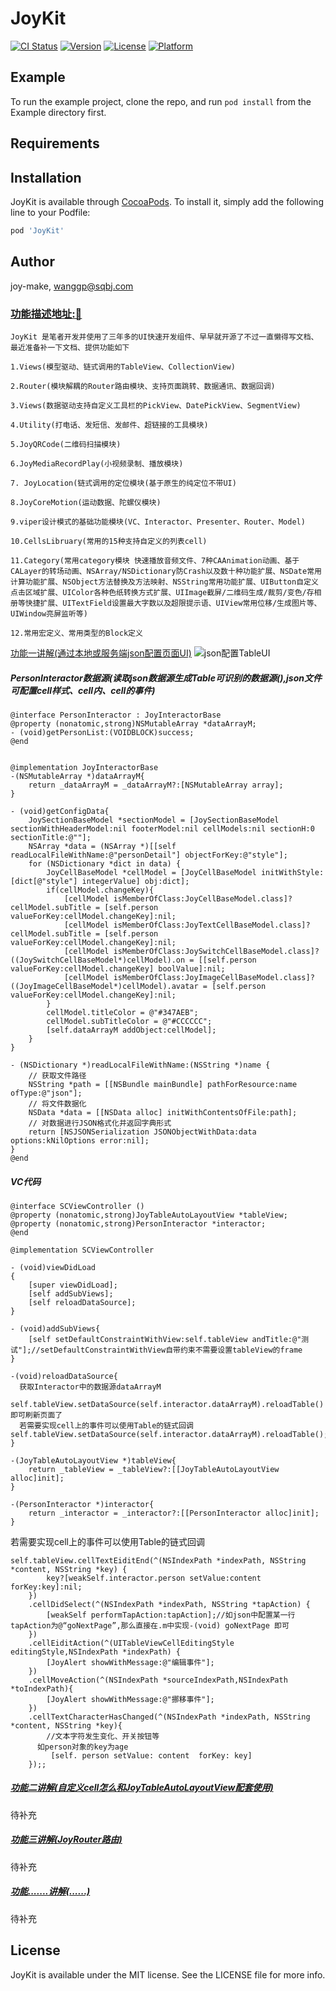 # JoyKit

[![CI Status](http://img.shields.io/travis/joy-make/JoyKit.svg?style=flat)](https://travis-ci.org/joy-make/JoyKit)
[![Version](https://img.shields.io/cocoapods/v/JoyKit.svg?style=flat)](http://cocoapods.org/pods/JoyKit)
[![License](https://img.shields.io/cocoapods/l/JoyKit.svg?style=flat)](http://cocoapods.org/pods/JoyKit)
[![Platform](https://img.shields.io/cocoapods/p/JoyKit.svg?style=flat)](http://cocoapods.org/pods/JoyKit)

## Example

To run the example project, clone the repo, and run `pod install` from the Example directory first.

## Requirements

## Installation

JoyKit is available through [CocoaPods](http://cocoapods.org). To install
it, simply add the following line to your Podfile:

```ruby
pod 'JoyKit'
```

## Author

joy-make, wanggp@sqbj.com
### [功能描述地址:🦆](https://www.jianshu.com/p/7bd5e43c50b3)
```
JoyKit 是笔者开发并使用了三年多的UI快速开发组件、早早就开源了不过一直懒得写文档、最近准备补一下文档、提供功能如下
```
```
1.Views(模型驱动、链式调用的TableView、CollectionView)
```
```
2.Router(模块解耦的Router路由模块、支持页面跳转、数据通讯、数据回调)
```
```
3.Views(数据驱动支持自定义工具栏的PickView、DatePickView、SegmentView)
```
```
4.Utility(打电话、发短信、发邮件、超链接的工具模块)
```
```
5.JoyQRCode(二维码扫描模块)
```
```
6.JoyMediaRecordPlay(小视频录制、播放模块)
```
```
7. JoyLocation(链式调用的定位模块(基于原生的纯定位不带UI)
```
```
8.JoyCoreMotion(运动数据、陀螺仪模块)
```
```
9.viper设计模式的基础功能模块(VC、Interactor、Presenter、Router、Model)
```
```
10.CellsLibruary(常用的15种支持自定义的列表cell)
```
```
11.Category(常用category模块 快速播放音频文件、7种CAAnimation动画、基于CALayer的转场动画、NSArray/NSDictionary防Crash以及数十种功能扩展、NSDate常用计算功能扩展、NSObject方法替换及方法映射、NSString常用功能扩展、UIButton自定义点击区域扩展、UIColor各种色纸转换方式扩展、UIImage截屏/二维码生成/裁剪/变色/存相册等快捷扩展、UITextField设置最大字数以及超限提示语、UIView常用位移/生成图片等、UIWindow亮屏监听等)
```
```
12.常用宏定义、常用类型的Block定义
```
[功能一讲解(通过本地或服务端json配置页面UI)]()
![json配置TableUI](https://upload-images.jianshu.io/upload_images/1488115-55b7a60c0bc42901.png?imageMogr2/auto-orient/strip%7CimageView2/2/w/300)

##### PersonInteractor数据源(读取json数据源生成Table可识别的数据源(),json文件可配置cell样式、cell内、cell的事件)

```
@interface PersonInteractor : JoyInteractorBase
@property (nonatomic,strong)NSMutableArray *dataArrayM;
- (void)getPersonList:(VOIDBLOCK)success;
@end
```
```

@implementation JoyInteractorBase
-(NSMutableArray *)dataArrayM{
    return _dataArrayM = _dataArrayM?:[NSMutableArray array];
}
```
```
- (void)getConfigData{
    JoySectionBaseModel *sectionModel = [JoySectionBaseModel sectionWithHeaderModel:nil footerModel:nil cellModels:nil sectionH:0 sectionTitle:@""];
    NSArray *data = (NSArray *)[[self readLocalFileWithName:@"personDetail"] objectForKey:@"style"];
    for (NSDictionary *dict in data) {
        JoyCellBaseModel *cellModel = [JoyCellBaseModel initWithStyle:[dict[@"style"] integerValue] obj:dict];
        if(cellModel.changeKey){
            [cellModel isMemberOfClass:JoyCellBaseModel.class]? cellModel.subTitle = [self.person valueForKey:cellModel.changeKey]:nil;
            [cellModel isMemberOfClass:JoyTextCellBaseModel.class]? cellModel.subTitle = [self.person valueForKey:cellModel.changeKey]:nil;
            [cellModel isMemberOfClass:JoySwitchCellBaseModel.class]?((JoySwitchCellBaseModel*)cellModel).on = [[self.person valueForKey:cellModel.changeKey] boolValue]:nil;
            [cellModel isMemberOfClass:JoyImageCellBaseModel.class]?((JoyImageCellBaseModel*)cellModel).avatar = [self.person valueForKey:cellModel.changeKey]:nil;
        }
        cellModel.titleColor = @"#347AEB";
        cellModel.subTitleColor = @"#CCCCCC";
        [self.dataArrayM addObject:cellModel];
    }
}
```
```
- (NSDictionary *)readLocalFileWithName:(NSString *)name {
    // 获取文件路径
    NSString *path = [[NSBundle mainBundle] pathForResource:name ofType:@"json"];
    // 将文件数据化
    NSData *data = [[NSData alloc] initWithContentsOfFile:path];
    // 对数据进行JSON格式化并返回字典形式
    return [NSJSONSerialization JSONObjectWithData:data options:kNilOptions error:nil];
}
@end

```

##### VC代码
```
@interface SCViewController ()
@property (nonatomic,strong)JoyTableAutoLayoutView *tableView;
@property (nonatomic,strong)PersonInteractor *interactor;
@end
```
```
@implementation SCViewController

- (void)viewDidLoad
{
    [super viewDidLoad];
    [self addSubViews];
    [self reloadDataSource];
}

- (void)addSubViews{
    [self setDefaultConstraintWithView:self.tableView andTitle:@"测试"];//setDefaultConstraintWithView自带约束不需要设置tableView的frame
}
```
```
-(void)reloadDataSource{
  获取Interactor中的数据源dataArrayM
  self.tableView.setDataSource(self.interactor.dataArrayM).reloadTable()即可刷新页面了
  若需要实现cell上的事件可以使用Table的链式回调self.tableView.setDataSource(self.interactor.dataArrayM).reloadTable();
}
```
```
-(JoyTableAutoLayoutView *)tableView{
    return _tableView = _tableView?:[[JoyTableAutoLayoutView alloc]init];
}
```
```
-(PersonInteractor *)interactor{
    return _interactor = _interactor?:[[PersonInteractor alloc]init];
}
```

  若需要实现cell上的事件可以使用Table的链式回调
```
self.tableView.cellTextEiditEnd(^(NSIndexPath *indexPath, NSString *content, NSString *key) {
        key?[weakSelf.interactor.person setValue:content forKey:key]:nil;
    })
    .cellDidSelect(^(NSIndexPath *indexPath, NSString *tapAction) {
        [weakSelf performTapAction:tapAction];//如json中配置某一行tapAction为@“goNextPage”,那么直接在.m中实现-(void) goNextPage 即可
    })
    .cellEiditAction(^(UITableViewCellEditingStyle editingStyle,NSIndexPath *indexPath) {
        [JoyAlert showWithMessage:@"编辑事件"];
    })
    .cellMoveAction(^(NSIndexPath *sourceIndexPath,NSIndexPath *toIndexPath){
        [JoyAlert showWithMessage:@"挪移事件"];
    })
    .cellTextCharacterHasChanged(^(NSIndexPath *indexPath, NSString *content, NSString *key){
        //文本字符发生变化、开关按钮等
      如person对象的key为age
         [self. person setValue: content  forKey: key]
    });;
```

##### [功能二讲解(自定义cell怎么和JoyTableAutoLayoutView配套使用)]()
待补充
##### [功能三讲解(JoyRouter路由)]()
待补充
##### [功能.......讲解(......)]()
待补充
## License

JoyKit is available under the MIT license. See the LICENSE file for more info.
